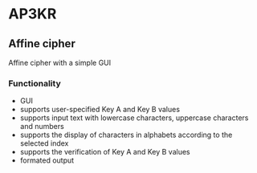 # AP3KR
## Affine cipher
Affine cipher with a simple GUI

### Functionality
- GUI
- supports user-specified Key A and Key B values
- supports input text with lowercase characters, uppercase characters and numbers
- supports the display of characters in alphabets according to the selected index
- supports the verification of Key A and Key B values
- formated output
